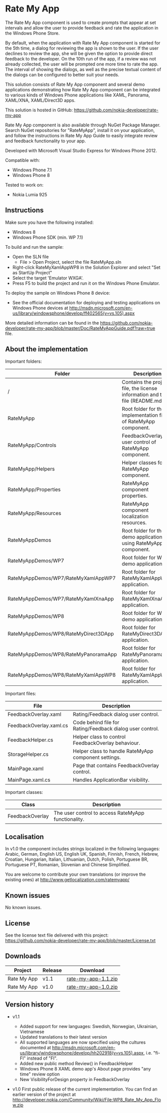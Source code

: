 Rate My App
===========

The Rate My App component is used to create prompts that appear at set intervals and allow the user to provide feedback and rate the application in the Windows Phone Store.

By default, when the application with Rate My App component is started for the 5th time, a dialog for reviewing the app is shown to the user. If the user declines to review the app, she will be given the option to provide direct feedback to the developer. On the 10th run of the app, if a review was not already collected, the user will be prompted one more time to rate the app. The interval of showing the dialogs, as well as the precise textual content of the dialogs can be configured to better suit your needs.

This solution consists of Rate My App component and several demo applications demonstrating how Rate My App component can be integrated to various kinds of Windows Phone applications like XAML, Panorama, XAML/XNA, XAML/Direct3D apps.

This solution is hosted in GitHub:
https://github.com/nokia-developer/rate-my-app

Rate My App component is also available through NuGet Package Manager. Search NuGet repositories for "RateMyApp", install it on your application, and follow the instructions in Rate My App Guide to easily integrate review and feedback functionality to your app. 

Developed with Microsoft Visual Studio Express for Windows Phone 2012.

Compatible with:

 * Windows Phone 7.1
 * Windows Phone 8

Tested to work on:

 * Nokia Lumia 925
 

Instructions
------------

Make sure you have the following installed:

 * Windows 8
 * Windows Phone SDK (min. WP 7.1)

To build and run the sample:

 * Open the SLN file
   * File > Open Project, select the file RateMyApp.sln
 * Right-click RateMyXamlAppWP8 in the Solution Explorer and select "Set as StartUp Project"   
 * Select the target 'Emulator WXGA'.
 * Press F5 to build the project and run it on the Windows Phone Emulator.

To deploy the sample on Windows Phone 8 device:
 * See the official documentation for deploying and testing applications on Windows Phone devices at http://msdn.microsoft.com/en-us/library/windowsphone/develop/ff402565(v=vs.105).aspx

More detailed information can be found in the https://github.com/nokia-developer/rate-my-app/blob/master/Doc/RateMyAppGuide.pdf?raw=true file. 


About the implementation
------------------------

Important folders:

| Folder | Description |
| ------ | ----------- |
| / | Contains the project file, the license information and this file (README.md) |
| RateMyApp | Root folder for the implementation files of RateMyApp component. |
| RateMyApp/Controls | FeedbackOverlay user control of RateMyApp component. |
| RateMyApp/Helpers | Helper classes for RateMyApp component. |
| RateMyApp/Properties | RateMyApp component properties. |
| RateMyApp/Resources | RateMyApp component localization resources. |
| RateMyAppDemos | Root folder for the demo applications using RateMyApp component. |
| RateMyAppDemos/WP7 | Root folder for WP7 demo applications. |
| RateMyAppDemos/WP7/RateMyXamlAppWP7 | Root folder for RateMyXamlAppWP7 application. |
| RateMyAppDemos/WP7/RateMyXamlXnaApp | Root folder for RateMyXamlXnaApp application. |
| RateMyAppDemos/WP8 | Root folder for WP8 demo applications. |
| RateMyAppDemos/WP8/RateMyDirect3DApp | Root folder for RateMyDirect3DApp application. |
| RateMyAppDemos/WP8/RateMyPanoramaApp | Root folder for RateMyPanoramaApp application. |
| RateMyAppDemos/WP8/RateMyXamlAppWP8 | Root folder for RateMyXamlAppWP8 application. |

Important files:

| File | Description |
| ---- | ----------- |
| FeedbackOverlay.xaml | Rating/Feedback dialog user control. |
| FeedbackOverlay.xaml.cs | Code behind file for Rating/Feedback dialog user control. |
| FeedbackHelper.cs | Helper class to control FeedbackOverlay behaviour. |
| StorageHelper.cs | Helper class to handle RateMyApp component settings. |
| MainPage.xaml | Page that contains FeedbackOverlay control. |
| MainPage.xaml.cs | Handles ApplicationBar visibility. |

Important classes:

| Class | Description |
| ----- | ----------- |
| FeedbackOverlay | The user control to access RateMyApp functionality. |


Localisation
------------

In v1.0 the component includes strings localized in the following languages: Arabic, German, English US, English UK, Spanish, Finnish, French, Hebrew, Croatian, Hungarian, Italian, Lithuanian, Dutch, Polish, Portuguese BR, Portuguese PT, Romanian, Slovenian and Chinese Simplified.

You are welcome to contribute your own translations (or improve the existing ones) at http://www.getlocalization.com/ratemyapp/


Known issues
------------

No known issues.


License
-------

See the license text file delivered with this project: https://github.com/nokia-developer/rate-my-app/blob/master/License.txt

Downloads
---------

| Project | Release | Download |
| ------- | --------| -------- |
| Rate My App | v1.1 | [rate-my-app-1.1.zip](https://github.com/nokia-developer/rate-my-app/archive/v1.1.zip) |
| Rate My App | v1.0 | [rate-my-app-1.0.zip](https://github.com/nokia-developer/rate-my-app/archive/v1.0.zip) |

Version history
---------------

 * v1.1 
    - Added support for new languages: Swedish, Norwegian, Ukrainian, Vietnamese
	- Updated translations to their latest version
	- All supported languages are now specified using the cultures documented at http://msdn.microsoft.com/en-us/library/windowsphone/develop/hh202918(v=vs.105).aspx, i.e. "fi-FI" instead of "FI".
	- Added new public method Review() in FeedbackHelper
	- Windows Phone 8 XAML demo app's About page provides "any time" review option
	- New VisibilityForDesign property in FeedbackOverlay 

 * v1.0 First public release of the current implementation. You can find an earlier version of the project at http://developer.nokia.com/Community/Wiki/File:WP8_Rate_My_App_Flow.zip


